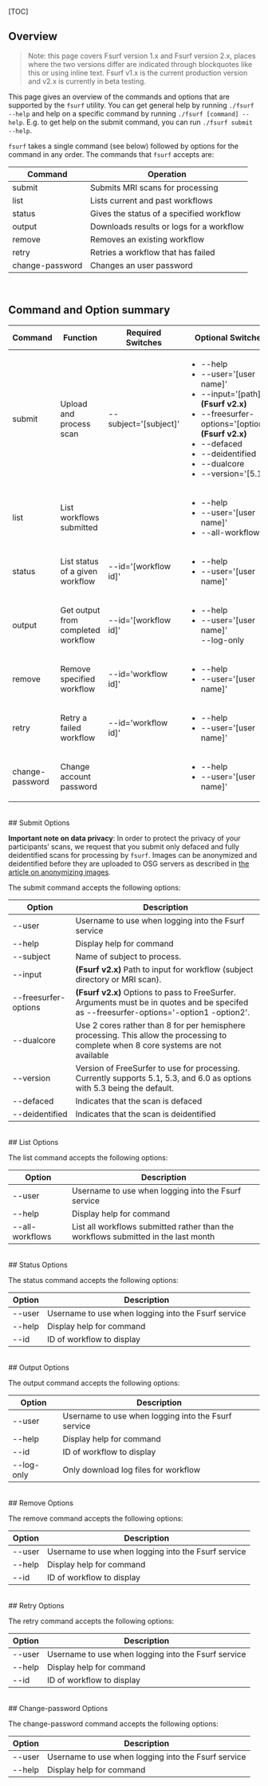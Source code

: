 [title]: - "Fsurf Command Reference"
[TOC]


## Overview

> Note: this page covers Fsurf version 1.x and Fsurf version 2.x, places where
> the two versions differ are indicated through blockquotes like this or using
> inline text. Fsurf v1.x is the current production version and v2.x is
> currently in beta testing.

This page gives an overview of the commands and options that are supported by
the `fsurf` utility.  You can get general help by running `./fsurf --help` and
help on a specific command by running `./fsurf [command] --help`.  E.g. to get
help on the submit command, you can run `./fsurf submit --help`.  

`fsurf` takes a single command (see below) followed by options for the command in
any order.  The commands that `fsurf` accepts are:

| Command | Operation |
| ------- | --------- |
| submit  | Submits MRI scans for processing | 
| list    | Lists current and past workflows |
| status  | Gives the status of a specified workflow | 
| output  | Downloads results or logs for a workflow |
| remove  | Removes an existing workflow | 
| retry   | Retries a workflow that has failed | 
| change-password | Changes an user password | 


<br/>

## Command and Option summary

| Command   | Function    | Required Switches | Optional Switches |
| --------- | ----------- | ---------------   | ------------  |
| submit          | Upload and process scan            | --subject='[subject]' | <ul><li>--help</li> <li>--user='[user name]'</li><li>--input='[path]' <b>(Fsurf v2.x)</b></li></li><li>--freesurfer-options='[options]' <b>(Fsurf v2.x)</b></li><li>--defaced</li><li>--deidentified</li><li>--dualcore</li><li>--version='[5.1|5.3|6.0]'</li></ul> |
| list            | List workflows submitted           | | <ul><li>--help</li> <li>--user='[user name]'</li><li>--all-workflows</li></ul> |
| status          | List status of a given workflow    | --id='[workflow id]' | <ul><li>--help</li> <li>--user='[user name]'</li></ul>  |
| output          | Get output from completed workflow | --id='[workflow id]' | <ul><li>--help</li> <li>--user='[user name]'</li>--log-only</li></ul> |
| remove          | Remove specified workflow          | --id='workflow id]' |<ul><li>--help</li> <li>--user='[user name]'</li></ul> |
| retry           | Retry a failed workflow            | --id='workflow id]' |<ul><li>--help</li> <li>--user='[user name]'</li></ul> |
| change-password | Change account password            |  | <ul><li>--help</li> <li>--user='[user name]'</li></ul> |


<br/>
## Submit Options

**Important note on data privacy**:  In order to protect the privacy of your
participants’ scans, we request that you submit only defaced and fully
deidentified scans for processing by `fsurf`.  Images can be anonymized and
deidentified before they are uploaded to OSG servers as described in [the
article on anonymizing
images](https://support.opensciencegrid.org/support/solutions/articles/12000008493-anonymizing-images).

The submit command accepts the following options:

| Option | Description |
| ------ | ----------- |
| --user | Username to use when logging into the Fsurf service |
| --help | Display help for command |
| --subject | Name of subject to process.  | 
| --input | <b>(Fsurf v2.x)</b> Path to input for workflow (subject directory or MRI scan). |
| --freesurfer-options | <b>(Fsurf v2.x)</b> Options to pass to FreeSurfer. Arguments must be in quotes and be specifed as --freesurfer-options='-option1 -option2'. |
| --dualcore | Use 2 cores rather than 8 for per hemisphere processing.  This allow the processing to complete when 8 core systems are not available |
| --version | Version of FreeSurfer to use for processing.  Currently supports 5.1, 5.3, and 6.0 as options with 5.3 being the default. |
| --defaced | Indicates that the scan is defaced |
| --deidentified | Indicates that the scan is deidentified |

<br />
## List Options

The list command accepts the following options:

| Option | Description |
| ------ | ----------- |
| --user | Username to use when logging into the Fsurf service |
| --help | Display help for command |
| --all-workflows | List all workflows submitted rather than the workflows submitted in the last month | 

<br />
## Status Options

The status command accepts the following options:

| Option | Description |
| ------ | ----------- |
| --user | Username to use when logging into the Fsurf service |
| --help | Display help for command |
| --id   | ID of workflow to display |

<br />
## Output Options

The output command accepts the following options:

| Option | Description |
| ------ | ----------- |
| --user | Username to use when logging into the Fsurf service |
| --help | Display help for command |
| --id   | ID of workflow to display |
| --log-only | Only download log files for workflow  |

<br />
## Remove Options

The remove command accepts the following options:

| Option | Description |
| ------ | ----------- |
| --user | Username to use when logging into the Fsurf service |
| --help | Display help for command |
| --id   | ID of workflow to display |

<br />
## Retry Options

The retry command accepts the following options:

| Option | Description |
| ------ | ----------- |
| --user | Username to use when logging into the Fsurf service |
| --help | Display help for command |
| --id   | ID of workflow to display |

<br />
## Change-password Options

The change-password command accepts the following options:

| Option | Description |
| ------ | ----------- |
| --user | Username to use when logging into the Fsurf service |
| --help | Display help for command |

<br />
